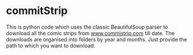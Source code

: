 # commitStrip

This is python code which uses the classic BeautifulSoup parser to download all the comic strips from www.commistrip.com till date.
The downloads are organised into folders by year and months.
Just provide the path to which you want to download.
